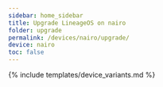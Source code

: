 ```yaml
---
sidebar: home_sidebar
title: Upgrade LineageOS on nairo
folder: upgrade
permalink: /devices/nairo/upgrade/
device: nairo
toc: false
---
```

{% include templates/device_variants.md %}
